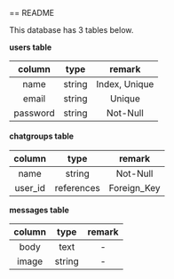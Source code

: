 == README

This database has 3 tables below.

**users table**  

|column|type|remark|
|:---:|:---:|:---:|
|name|string|Index, Unique|
|email|string|Unique|
|password|string|Not-Null|

**chatgroups table**　　

|column|type|remark|
|:---:|:---:|:---:|
|name|string|Not-Null|
|user_id|references|Foreign_Key|

**messages table**

|column|type|remark|
|:---:|:---:|:---:|
|body|text|-|
|image|string|-|
